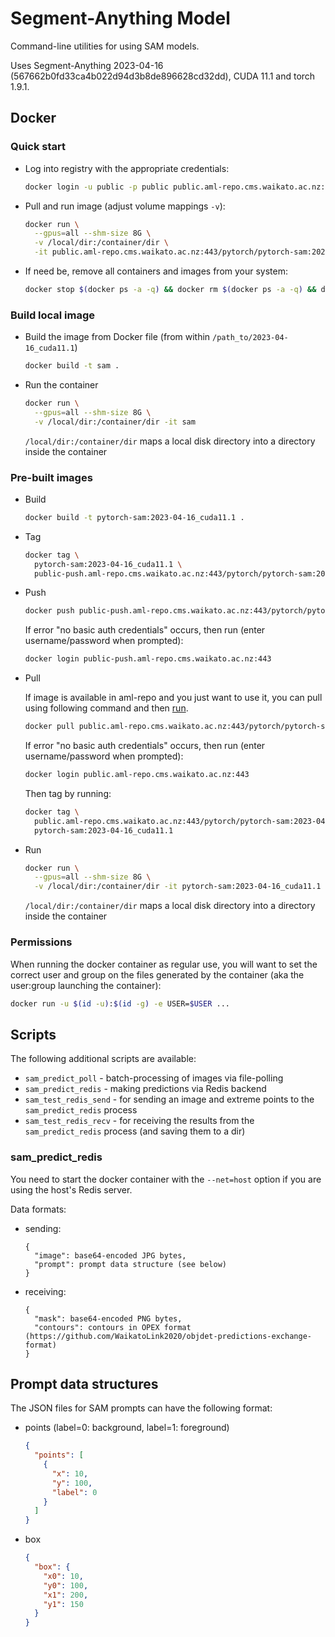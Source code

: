 # Segment-Anything Model

Command-line utilities for using SAM models. 

Uses Segment-Anything 2023-04-16 (567662b0fd33ca4b022d94d3b8de896628cd32dd), CUDA 11.1 and torch 1.9.1.


## Docker

### Quick start

* Log into registry with the appropriate credentials:

  ```bash
  docker login -u public -p public public.aml-repo.cms.waikato.ac.nz:443 
  ```

* Pull and run image (adjust volume mappings `-v`):

  ```bash
  docker run \
    --gpus=all --shm-size 8G \
    -v /local/dir:/container/dir \
    -it public.aml-repo.cms.waikato.ac.nz:443/pytorch/pytorch-sam:2023-04-16_cuda11.1
  ```

* If need be, remove all containers and images from your system:

  ```bash
  docker stop $(docker ps -a -q) && docker rm $(docker ps -a -q) && docker system prune -a
  ```

### Build local image

* Build the image from Docker file (from within `/path_to/2023-04-16_cuda11.1`)

  ```bash
  docker build -t sam .
  ```
  
* Run the container

  ```bash
  docker run \
    --gpus=all --shm-size 8G \
    -v /local/dir:/container/dir -it sam
  ```
  `/local/dir:/container/dir` maps a local disk directory into a directory inside the container

### Pre-built images

* Build

  ```bash
  docker build -t pytorch-sam:2023-04-16_cuda11.1 .
  ```
  
* Tag

  ```bash
  docker tag \
    pytorch-sam:2023-04-16_cuda11.1 \
    public-push.aml-repo.cms.waikato.ac.nz:443/pytorch/pytorch-sam:2023-04-16_cuda11.1
  ```
  
* Push

  ```bash
  docker push public-push.aml-repo.cms.waikato.ac.nz:443/pytorch/pytorch-sam:2023-04-16_cuda11.1
  ```
  If error "no basic auth credentials" occurs, then run (enter username/password when prompted):
  
  ```bash
  docker login public-push.aml-repo.cms.waikato.ac.nz:443
  ```
  
* Pull

  If image is available in aml-repo and you just want to use it, you can pull using following command and then [run](#run).

  ```bash
  docker pull public.aml-repo.cms.waikato.ac.nz:443/pytorch/pytorch-sam:2023-04-16_cuda11.1
  ```
  If error "no basic auth credentials" occurs, then run (enter username/password when prompted):
  
  ```bash
  docker login public.aml-repo.cms.waikato.ac.nz:443
  ```
  Then tag by running:
  
  ```bash
  docker tag \
    public.aml-repo.cms.waikato.ac.nz:443/pytorch/pytorch-sam:2023-04-16_cuda11.1 \
    pytorch-sam:2023-04-16_cuda11.1
  ```
  
* <a name="run">Run</a>

  ```bash
  docker run \
    --gpus=all --shm-size 8G \
    -v /local/dir:/container/dir -it pytorch-sam:2023-04-16_cuda11.1
  ```
  `/local/dir:/container/dir` maps a local disk directory into a directory inside the container


### Permissions

When running the docker container as regular use, you will want to set the correct
user and group on the files generated by the container (aka the user:group launching
the container):

```bash
docker run -u $(id -u):$(id -g) -e USER=$USER ...
```


## Scripts

The following additional scripts are available:

* `sam_predict_poll` - batch-processing of images via file-polling
* `sam_predict_redis` - making predictions via Redis backend
* `sam_test_redis_send` - for sending an image and extreme points to the `sam_predict_redis` process 
* `sam_test_redis_recv` - for receiving the results from the `sam_predict_redis` process (and saving them to a dir) 


### sam_predict_redis
 
You need to start the docker container with the `--net=host` option if you are using the host's Redis server.

Data formats:

* sending: 

  ```
  {
    "image": base64-encoded JPG bytes,
    "prompt": prompt data structure (see below)
  }
  ```

* receiving:

  ```
  {
    "mask": base64-encoded PNG bytes,
    "contours": contours in OPEX format (https://github.com/WaikatoLink2020/objdet-predictions-exchange-format)
  }
  ```

## Prompt data structures

The JSON files for SAM prompts can have the following format:

* points (label=0: background, label=1: foreground)

  ```json
  {
    "points": [
      {
        "x": 10,
        "y": 100,
        "label": 0
      }    
    ]  
  }
  ```
  
* box

  ```json
  {
    "box": {
      "x0": 10,
      "y0": 100,
      "x1": 200,
      "y1": 150
    }  
  }
  ```
  